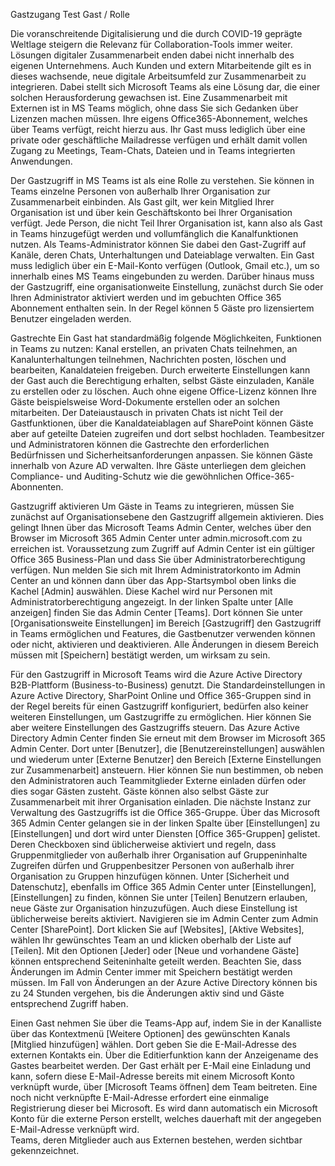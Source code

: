 Gastzugang Test
Gast / Rolle

Die voranschreitende Digitalisierung und die durch COVID-19 geprägte Weltlage steigern die Relevanz für Collaboration-Tools immer weiter.
Lösungen digitaler Zusammenarbeit enden dabei nicht innerhalb des eigenen Unternehmens. Auch Kunden und extern Mitarbeitende gilt es in dieses wachsende, neue digitale Arbeitsumfeld zur Zusammenarbeit zu integrieren.
Dabei stellt sich Microsoft Teams als eine Lösung dar, die einer solchen Herausforderung gewachsen ist. Eine Zusammenarbeit mit Externen ist in MS Teams möglich, ohne dass Sie sich Gedanken über Lizenzen machen müssen. Ihre eigens Office365-Abonnement, welches über Teams verfügt, reicht hierzu aus. Ihr Gast muss lediglich über eine private oder geschäftliche Mailadresse verfügen und erhält damit vollen Zugang zu Meetings, Team-Chats, Dateien und in Teams integrierten Anwendungen.

Der Gastzugriff in MS Teams ist als eine Rolle zu verstehen. Sie können in Teams einzelne Personen von außerhalb Ihrer Organisation zur Zusammenarbeit einbinden. Als Gast gilt, wer kein Mitglied Ihrer Organisation ist und über kein Geschäftskonto bei Ihrer Organisation verfügt. Jede Person, die nicht Teil Ihrer Organisation ist, kann also als Gast in Teams hinzugefügt werden und vollumfänglich die Kanalfunktionen nutzen. Als Teams-Administrator können Sie dabei den Gast-Zugriff auf Kanäle, deren Chats, Unterhaltungen und Dateiablage verwalten.
Ein Gast muss lediglich über ein E-Mail-Konto verfügen (Outlook, Gmail etc.), um so innerhalb eines MS Teams eingebunden zu werden. Darüber hinaus muss der Gastzugriff, eine organisationweite Einstellung, zunächst durch Sie oder Ihren Administrator aktiviert werden und im gebuchten Office 365 Abonnement enthalten sein. In der Regel können 5 Gäste pro lizensiertem Benutzer eingeladen werden.





Gastrechte
Ein Gast hat standardmäßig folgende Möglichkeiten, Funktionen in Teams zu nutzen:
Kanal erstellen, an privaten Chats teilnehmen, an Kanalunterhaltungen teilnehmen, Nachrichten posten, löschen und bearbeiten, Kanaldateien freigeben. Durch erweiterte Einstellungen kann der Gast auch die Berechtigung erhalten, selbst Gäste einzuladen, Kanäle zu erstellen oder zu löschen.
Auch ohne eigene Office-Lizenz können Ihre Gäste beispielsweise Word-Dokumente erstellen oder an solchen mitarbeiten.
Der Dateiaustausch in privaten Chats ist nicht Teil der Gastfunktionen, über die Kanaldateiablagen auf SharePoint können Gäste aber auf geteilte Dateien zugreifen und dort selbst hochladen.
Teambesitzer und Administratoren können die Gastrechte den erforderlichen Bedürfnissen und Sicherheitsanforderungen anpassen. Sie können Gäste innerhalb von Azure AD verwalten. Ihre Gäste unterliegen dem gleichen Compliance- und Auditing-Schutz wie die gewöhnlichen Office-365-Abonnenten.


Gastzugriff aktivieren
Um Gäste in Teams zu integrieren, müssen Sie zunächst auf Organisationsebene den Gastzugriff allgemein aktivieren. Dies gelingt Ihnen über das Microsoft Teams Admin Center, welches über den Browser im Microsoft 365 Admin Center unter admin.microsoft.com zu erreichen ist. Voraussetzung zum Zugriff auf Admin Center ist ein gültiger Office 365 Business-Plan und dass Sie über Administratorberechtigung verfügen.
Nun melden Sie sich mit Ihrem Administratorkonto im Admin Center an und können dann über das App-Startsymbol oben links die Kachel [Admin] auswählen. Diese Kachel wird nur Personen mit Administratorberechtigung angezeigt.
In der linken Spalte unter [Alle anzeigen] finden Sie das Admin Center [Teams]. Dort können Sie unter [Organisationsweite Einstellungen] im Bereich [Gastzugriff] den Gastzugriff in Teams ermöglichen und Features, die Gastbenutzer verwenden können oder nicht, aktivieren und deaktivieren. Alle Änderungen in diesem Bereich müssen mit [Speichern] bestätigt werden, um wirksam zu sein.

Für den Gastzugriff in Microsoft Teams wird die Azure Active Directory B2B-Plattform (Business-to-Business) genutzt. Die Standardeinstellungen in Azure Active Directory, SharPoint Online und Office 365-Gruppen sind in der Regel bereits für einen Gastzugriff konfiguriert, bedürfen also keiner weiteren Einstellungen, um Gastzugriffe zu ermöglichen.
Hier können Sie aber weitere Einstellungen des Gastzugriffs steuern. Das Azure Active Directory Admin Center finden Sie erneut mit dem Browser im Microsoft 365 Admin Center.
Dort unter [Benutzer], die [Benutzereinstellungen] auswählen und wiederum unter [Externe Benutzer] den Bereich [Externe Einstellungen zur Zusammenarbeit] ansteuern.
Hier können Sie nun bestimmen, ob neben den Administratoren auch Teammitglieder Externe einladen dürfen oder dies sogar Gästen zusteht. Gäste können also selbst Gäste zur Zusammenarbeit mit ihrer Organisation einladen.
Die nächste Instanz zur Verwaltung des Gastzugriffs ist die Office 365-Gruppe. Über das Microsoft 365 Admin Center gelangen sie in der linken Spalte über [Einstellungen] zu [Einstellungen] und dort wird unter Diensten [Office 365-Gruppen] gelistet. Deren Checkboxen sind üblicherweise aktiviert und regeln, dass Gruppenmitglieder von außerhalb ihrer Organisation auf Gruppeninhalte Zugreifen dürfen und Gruppenbesitzer Personen von außerhalb ihrer Organisation zu Gruppen hinzufügen können.
Unter [Sicherheit und Datenschutz], ebenfalls im Office 365 Admin Center unter [Einstellungen], [Einstellungen] zu finden, können Sie unter [Teilen] Benutzern erlauben, neue Gäste zur Organisation hinzuzufügen. Auch diese Einstellung ist üblicherweise bereits aktiviert.
Navigieren sie im Admin Center zum Admin Center [SharePoint]. Dort klicken Sie auf [Websites], [Aktive Websites], wählen Ihr gewünschtes Team an und klicken oberhalb der Liste auf [Teilen]. Mit den Optionen [Jeder] oder [Neue und vorhandene Gäste] können entsprechend Seiteninhalte geteilt werden.
Beachten Sie, dass Änderungen im Admin Center immer mit Speichern bestätigt werden müssen. Im Fall von Änderungen an der Azure Active Directory können bis zu 24 Stunden vergehen, bis die Änderungen aktiv sind und Gäste entsprechend Zugriff haben.

Einen Gast nehmen Sie über die Teams-App auf, indem Sie in der Kanalliste über das Kontextmenü [Weitere Optionen] des gewünschten Kanals [Mitglied hinzufügen] wählen. Dort geben Sie die E-Mail-Adresse des externen Kontakts ein. Über die Editierfunktion kann der Anzeigename des Gastes bearbeitet werden.
Der Gast erhält per E-Mail eine Einladung und kann, sofern diese E-Mail-Adresse bereits mit einem Microsoft Konto verknüpft wurde, über [Microsoft Teams öffnen] dem Team beitreten. Eine noch nicht verknüpfte E-Mail-Adresse erfordert eine einmalige Registrierung dieser bei Microsoft. Es wird dann automatisch ein Microsoft Konto für die externe Person erstellt, welches dauerhaft mit der angegeben E-Mail-Adresse verknüpft wird.   
Teams, deren Mitglieder auch aus Externen bestehen, werden sichtbar gekennzeichnet.

